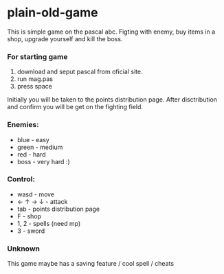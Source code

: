 # plain-old-game
This is simple game on the pascal abc. Figting with enemy, buy items in a shop, upgrade yourself and kill the boss. 

### For starting game 
1. download and seput pascal from oficial site.
2. run mag.pas
3. press space

Initially you will be taken to the points distribution page.
After disctribution and confirm you will be get on the fighting field. 

### Enemies: 
 - blue - easy 
 - green - medium 
 - red - hard
 - boss - very hard :)

### Control:
 - wasd - move
 - ← ↑ → ↓ - attack 
 - tab - points distribution page
 - F - shop 
 - 1, 2 - spells (need mp)
 - 3 - sword 

### Unknown
This game maybe has a saving feature / cool spell / cheats 

